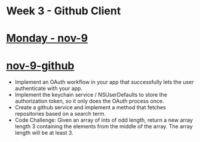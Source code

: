 Week 3 - Github Client
======================
# [Monday - nov-9](nov-9-github/)
# [nov-9-github](nov-9-github/)
* Implement an OAuth workflow in your app that successfully lets the user authenticate with your app.
* Implement the keychain service / NSUserDefaults to store the authorization token, so it only does the OAuth process once.
* Create a github service and implement a method that fetches repositories based on a search term.
* Code Challenge: Given an array of ints of odd length, return a new array length 3 containing the elements from the middle of the array. The array length will be at least 3. 
